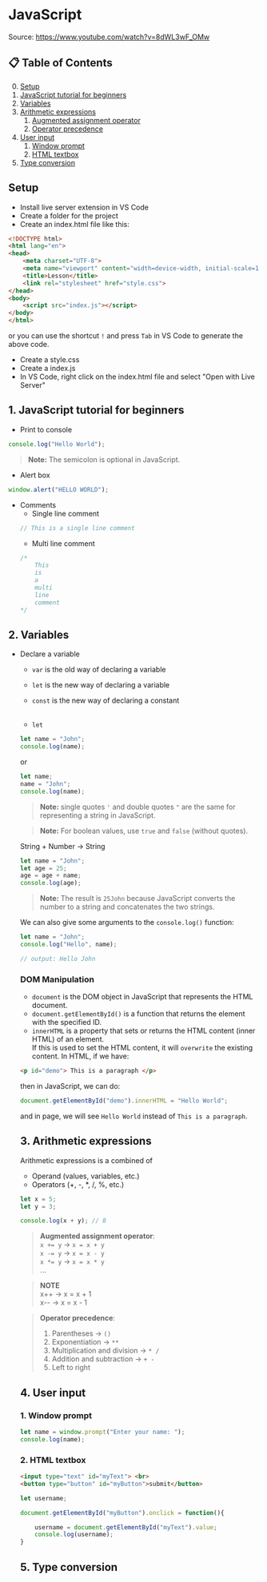 # JavaScript
Source: https://www.youtube.com/watch?v=8dWL3wF_OMw

## 📋 Table of Contents
0. [Setup](#Setup)
1. [JavaScript tutorial for beginners](#JavaScript-tutorial-for-beginners)
2. [Variables](#Variables)
3. [Arithmetic expressions](#Arithmetic-expressions)
    1. [Augmented assignment operator](#Augmented-assignment-operator)
    2. [Operator precedence](#Operator-precedence)
4. [User input](#User-input)
    1. [Window prompt](#Window-prompt)
    2. [HTML textbox](#HTML-textbox)
5. [Type conversion](#Type-conversion)


<a id="Setup"></a>  
## Setup
- Install live server extension in VS Code
- Create a folder for the project
- Create an index.html file like this:
```html
<!DOCTYPE html>
<html lang="en">
<head>
    <meta charset="UTF-8">
    <meta name="viewport" content="width=device-width, initial-scale=1.0">
    <title>Lesson</title>
    <link rel="stylesheet" href="style.css">
</head>
<body>
    <script src="index.js"></script>
</body>
</html>
```
or you can use the shortcut `!` and press `Tab` in VS Code to generate the above code.  
- Create a style.css
- Create a index.js
- In VS Code, right click on the index.html file and select "Open with Live Server"


<a id="JavaScript-tutorial-for-beginners"></a>
## 1. JavaScript tutorial for beginners
- Print to console
```javascript
console.log("Hello World");
```
> **Note:** The semicolon is optional in JavaScript.

- Alert box
```javascript
window.alert("HELLO WORLD");
```

- Comments
    - Single line comment
    ```javascript
    // This is a single line comment
    ```
    - Multi line comment
    ```javascript
    /*
        This
        is
        a
        multi
        line
        comment
    */
    ```


<a id="Variables"></a>
## 2. Variables
- Declare a variable
    - `var` is the old way of declaring a variable
    - `let` is the new way of declaring a variable
    - `const` is the new way of declaring a constant
    <br> <br>


    - `let`

    ```javascript
    let name = "John";
    console.log(name);
    ```

    or
 
    ```javascript
    let name;
    name = "John";
    console.log(name);
    ```
    > **Note:** single quotes `'` and double quotes `"` are the same for representing a string in JavaScript.  

    > **Note:** For boolean values, use `true` and `false` (without quotes).

    String + Number &rarr; String

    ```javascript
    let name = "John";
    let age = 25;
    age = age + name;
    console.log(age);
    ```
    > **Note:** The result is `25John` because JavaScript converts the number to a string and concatenates the two strings.

    We can also give some arguments to the `console.log()` function:

    ```javascript
    let name = "John";
    console.log("Hello", name);

    // output: Hello John
    ```

    ### DOM Manipulation
    - `document` is the DOM object in JavaScript that represents the HTML document.
    - `document.getElementById()` is a function that returns the element with the specified ID.
    - `innerHTML` is a property that sets or returns the HTML content (inner HTML) of an element.  
    If this is used to set the HTML content, it will `overwrite` the existing content.
    In HTML, if we have:

    ```html
    <p id="demo"> This is a paragraph </p>
    ```
    then in JavaScript, we can do:

    ```javascript
    document.getElementById("demo").innerHTML = "Hello World";
    ```
    and in page, we will see `Hello World` instead of `This is a paragraph`.



    <a id="Arithmetic-expressions"></a>
    ## 3. Arithmetic expressions
    Arithmetic expressions is a combined of
    * Operand (values, variables, etc.)
    * Operators (+, -, *, /, %, etc.)

    ```javascript
    let x = 5;
    let y = 3;

    console.log(x + y); // 8
    ```
    <a id="Augmented-assignment-operator"></a>
    > **Augmented assignment operator**:   
    > `x += y` &rarr; `x = x + y`   
    > `x -= y` &rarr; `x = x - y`  
    > `x *= y` &rarr; `x = x * y`  
    > ...

    > **NOTE**  
    > x++ &rarr; x = x + 1  
    > x-- &rarr; x = x - 1


    <a id="Operator-precedence"></a>
    > **Operator precedence**:  
    > 1. Parentheses &rarr; `()`
    > 2. Exponentiation &rarr; `**`
    > 3. Multiplication and division &rarr; `* /`
    > 4. Addition and subtraction &rarr; `+ -`
    > 5. Left to right


    <a id="User-input"></a>
    ## 4. User input

    <a id="Window-prompt"></a>
    ### 1. Window prompt
    ```javascript
    let name = window.prompt("Enter your name: ");
    console.log(name);
    ```

    <a id="HTML-textbox"></a>
    ### 2. HTML textbox

    ```html
    <input type="text" id="myText"> <br>
    <button type="button" id="myButton">submit</button>
    ```

    ```javascript
    let username;

    document.getElementById("myButton").onclick = function(){

        username = document.getElementById("myText").value;
        console.log(username);
    }
    ```

    <a id="Type-conversion"></a>
    ## 5. Type conversion